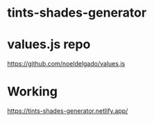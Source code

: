 # tints-shades-generator

# values.js repo
https://github.com/noeldelgado/values.js


# Working
https://tints-shades-generator.netlify.app/
